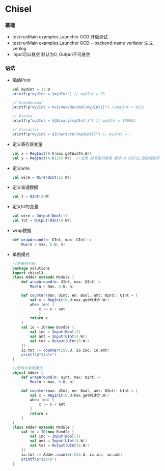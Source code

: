 # Chisel
### 基础
+ test:runMain examples.Launcher GCD 开启测试
+ test:runMain examples.Launcher GCD --backend-name verilator 生成verilog
+ Input可以悬空 默认为0, Output不可悬空

### 语法
+ 插值Print
    ```scala
    val myUInt = 33.U
    printf(p"myUInt = $myUInt") // myUInt = 33

    // Hexadecimal
    printf(p"myUInt = 0x${Hexadecimal(myUInt)}") //myUInt = 0x21

    // Binary
    printf(p"myUInt = ${Binary(myUInt)}") // myUInt = 100001

    // Character
    printf(p"myUInt = ${Character(myUInt)}") // myUInt = !
    ```

+ 定义寄存器变量
    ```scala
    val x = RegInit(0.U(max.getWidth.W))
	val y = RegInit(4.U(255.W))  //注意 括号里只能用 数字.W 的形式,直接用数字会有很大问题
    ```

+ 定义wire
    ```scala
    val wire = Wire(UInt(15.W))
    ```
+ 定义普通数据
    ```scala
    val t = UInt(4.W)
    ```
+ 定义IO的变量
    ```scala
    val wire = Output(Bool())
    val tot = Output(UInt(8.W))
    ```
+ wrap数据
    ```scala
    def wrapAround(n: UInt, max: UInt) =
		Mux(n > max, 0.U, n)
    ```
+ 单例模式
    ```scala
    //原来的代码
    package solutions
    import chisel3._
    class Adder extends Module {
        def wrapAround(n: UInt, max: UInt) =
            Mux(n > max, 0.U, n)

        def counter(max: UInt, en: Bool, amt: UInt): UInt = {
            val x = RegInit(0.U(max.getWidth.W))
            when (en) {
                x := x + amt
                }
            return x
        }
        val io = IO(new Bundle {
            val inc = Input(Bool())
            val amt = Input(UInt(4.W))
            val tot = Output(UInt(8.W))
        })
        io.tot := counter(255.U, io.inc, io.amt)
        printf(p"$io\n")
    }

    //修改为单例模式
    object Adder {
        def wrapAround(n: UInt, max: UInt) =
            Mux(n > max, 0.U, n)

        def counter(max: UInt, en: Bool, amt: UInt): UInt = {
            val x = RegInit(0.U(max.getWidth.W))
            when (en) {
                x := x + amt
            }
            return x
        }
    }
    class Adder extends Module {
        val io = IO(new Bundle {
            val inc = Input(Bool())
            val amt = Input(UInt(4.W))
            val tot = Output(UInt(8.W))
        })
        io.tot := Adder.counter(255.U, io.inc, io.amt)
        printf(p"$io\n")
    }
    ```


